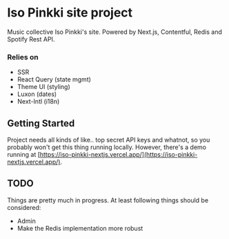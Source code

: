# Iso Pinkki site project

Music collective Iso Pinkki's site. Powered by Next.js, Contentful, Redis and Spotify Rest API.
### Relies on

- SSR
- React Query (state mgmt)
- Theme UI (styling)
- Luxon (dates)
- Next-Intl (i18n)

## Getting Started

Project needs all kinds of like.. top secret API keys and whatnot, so you probably won't get this thing running locally. However, there's a demo running at [https://iso-pinkki-nextjs.vercel.app/](https://iso-pinkki-nextjs.vercel.app/). 


## TODO

Things are pretty much in progress. At least following things should be considered:

* Admin
* Make the Redis implementation more robust